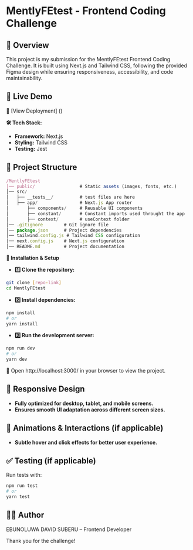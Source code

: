 # MentlyFEtest - Frontend Coding Challenge

##  🚀 Overview

This project is my submission for the MentlyFEtest Frontend Coding Challenge. It is built using Next.js and Tailwind CSS, following the provided Figma design while ensuring responsiveness, accessibility, and code maintainability.

## 📌 Live Demo

🔗 [View Deployment] ()

**🛠 Tech Stack:**
* **Framework:** Next.js
* **Styling:** Tailwind CSS
* **Testing:** Jest

## 📂 Project Structure

```javascript
/MentlyFEtest
│── public/                 # Static assets (images, fonts, etc.)
│── src/
│   ├── __tests__/          # test files are here
│   ├── app/                # Next.js App router 
│       ├── components/     # Reusable UI components
│       ├── constant/       # Constant imports used throught the app
│       ├── context/        # useContext folder
│── .gitignore        # Git ignore file
│── package.json      # Project dependencies
│── tailwind.config.js # Tailwind CSS configuration
│── next.config.js    # Next.js configuration
│── README.md         # Project documentation
```

**🔧 Installation & Setup**

* **1️⃣ Clone the repository:**
```bash
git clone [repo-link]
cd MentlyFEtest
```

* **2️⃣ Install dependencies:**
```bash
npm install
# or
yarn install
```

* **3️⃣ Run the development server:**
```bash
npm run dev
# or
yarn dev
```
🔗 Open http://localhost:3000/ in your browser to view the project.

## 📱 Responsive Design

* **Fully optimized for desktop, tablet, and mobile screens.**
* **Ensures smooth UI adaptation across different screen sizes.**

## 🎨 Animations & Interactions (if applicable)

* **Subtle hover and click effects for better user experience.**

## ✅ Testing (if applicable)

Run tests with:
```bash
npm run test
# or
yarn test
```

## 👨‍💻 Author

EBUNOLUWA DAVID SUBERU  – Frontend Developer

Thank you for the challenge!